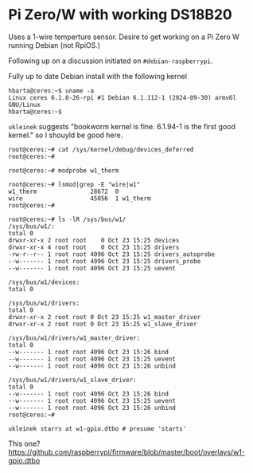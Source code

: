 # Pi Zero/W with working DS18B20

Uses a 1-wire temperture sensor. Desire to get working on a Pi Zero W running Debian (not RpiOS.)

Following up on a discussion initiated on `#debian-raspberrypi`.

Fully up to date Debian install with the following kernel

```text
hbarta@ceres:~$ uname -a
Linux ceres 6.1.0-26-rpi #1 Debian 6.1.112-1 (2024-09-30) armv6l GNU/Linux
hbarta@ceres:~$
```

`ukleinek` suggests "bookworm kernel is fine. 6.1.94-1 is the first good kernel." so I shouyld be good here.

```text
root@ceres:~# cat /sys/kernel/debug/devices_deferred
root@ceres:~#

root@ceres:~# modprobe w1_therm

root@ceres:~# lsmod|grep -E "wire|w1"
w1_therm               28672  0
wire                   45056  1 w1_therm
root@ceres:~# 

root@ceres:~# ls -lR /sys/bus/w1/
/sys/bus/w1/:
total 0
drwxr-xr-x 2 root root    0 Oct 23 15:25 devices
drwxr-xr-x 4 root root    0 Oct 23 15:25 drivers
-rw-r--r-- 1 root root 4096 Oct 23 15:25 drivers_autoprobe
--w------- 1 root root 4096 Oct 23 15:25 drivers_probe
--w------- 1 root root 4096 Oct 23 15:25 uevent

/sys/bus/w1/devices:
total 0

/sys/bus/w1/drivers:
total 0
drwxr-xr-x 2 root root 0 Oct 23 15:25 w1_master_driver
drwxr-xr-x 2 root root 0 Oct 23 15:25 w1_slave_driver

/sys/bus/w1/drivers/w1_master_driver:
total 0
--w------- 1 root root 4096 Oct 23 15:26 bind
--w------- 1 root root 4096 Oct 23 15:25 uevent
--w------- 1 root root 4096 Oct 23 15:26 unbind

/sys/bus/w1/drivers/w1_slave_driver:
total 0
--w------- 1 root root 4096 Oct 23 15:26 bind
--w------- 1 root root 4096 Oct 23 15:25 uevent
--w------- 1 root root 4096 Oct 23 15:26 unbind
root@ceres:~# 
```

```text
ukleinek starrs at w1-gpio.dtbo # presume 'starts'
```

This one? <https://github.com/raspberrypi/firmware/blob/master/boot/overlays/w1-gpio.dtbo>
